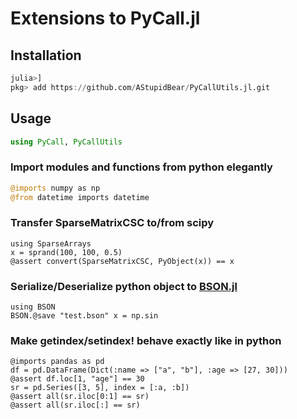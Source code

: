 # Extensions to PyCall.jl

## Installation

```julia
julia>]
pkg> add https://github.com/AStupidBear/PyCallUtils.jl.git
```

## Usage

```julia
using PyCall, PyCallUtils
```

### Import modules and functions from python elegantly

```julia
@imports numpy as np
@from datetime imports datetime
```

### Transfer SparseMatrixCSC to/from scipy

```
using SparseArrays
x = sprand(100, 100, 0.5)
@assert convert(SparseMatrixCSC, PyObject(x)) == x
```

### Serialize/Deserialize python object to [BSON.jl](https://github.com/MikeInnes/BSON.jl)
```
using BSON
BSON.@save "test.bson" x = np.sin
```

### Make getindex/setindex! behave exactly like in python
```
@imports pandas as pd
df = pd.DataFrame(Dict(:name => ["a", "b"], :age => [27, 30]))
@assert df.loc[1, "age"] == 30
sr = pd.Series([3, 5], index = [:a, :b])
@assert all(sr.iloc[0:1] == sr)
@assert all(sr.iloc[:] == sr)
```